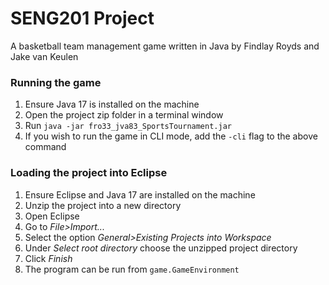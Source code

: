 # SENG201 Project
A basketball team management game written in Java by Findlay Royds and Jake van Keulen

### Running the game
1. Ensure Java 17 is installed on the machine
1. Open the project zip folder in a terminal window
1. Run `java -jar fro33_jva83_SportsTournament.jar`
1. If you wish to run the game in CLI mode, add the `-cli` flag to the above command

### Loading the project into Eclipse
1. Ensure Eclipse and Java 17 are installed on the machine
1. Unzip the project into a new directory
1. Open Eclipse
1. Go to *File>Import...*
1. Select the option *General>Existing Projects into Workspace*
1. Under *Select root directory* choose the unzipped project directory
1. Click *Finish*
1. The program can be run from `game.GameEnvironment`
